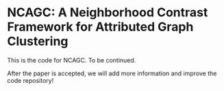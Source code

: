 # NCAGC: A Neighborhood Contrast Framework for Attributed Graph Clustering
This is the code for NCAGC. To be continued.

After the paper is accepted, we will add more information and improve the code repository!
